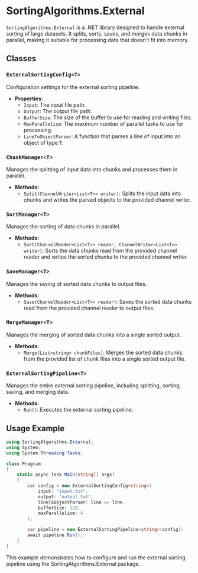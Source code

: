 # SortingAlgorithms.External

`SortingAlgorithms.External` is a .NET library designed to handle external sorting of large datasets. It splits, sorts, saves, and merges data chunks in parallel, making it suitable for processing data that doesn't fit into memory.

## Classes

### `ExternalSortingConfig<T>`

Configuration settings for the external sorting pipeline.

- **Properties:**
  - `Input`: The input file path.
  - `Output`: The output file path.
  - `BufferSize`: The size of the buffer to use for reading and writing files.
  - `MaxParallelism`: The maximum number of parallel tasks to use for processing.
  - `LineToObjectParser`: A function that parses a line of input into an object of type `T`.

### `ChunkManager<T>`

Manages the splitting of input data into chunks and processes them in parallel.

- **Methods:**
  - `Split(ChannelWriter<List<T>> writer)`: Splits the input data into chunks and writes the parsed objects to the provided channel writer.

### `SortManager<T>`

Manages the sorting of data chunks in parallel.

- **Methods:**
  - `Sort(ChannelReader<List<T>> reader, ChannelWriter<List<T>> writer)`: Sorts the data chunks read from the provided channel reader and writes the sorted chunks to the provided channel writer.

### `SaveManager<T>`

Manages the saving of sorted data chunks to output files.

- **Methods:**
  - `Save(ChannelReader<List<T>> reader)`: Saves the sorted data chunks read from the provided channel reader to output files.

### `MergeManager<T>`

Manages the merging of sorted data chunks into a single sorted output.

- **Methods:**
  - `Merge(List<string> chunkFiles)`: Merges the sorted data chunks from the provided list of chunk files into a single sorted output file.

### `ExternalSortingPipeline<T>`

Manages the entire external sorting pipeline, including splitting, sorting, saving, and merging data.

- **Methods:**
  - `Run()`: Executes the external sorting pipeline.

## Usage Example

```csharp
using SortingAlgorithms.External;
using System;
using System.Threading.Tasks;

class Program
{
    static async Task Main(string[] args)
    {
        var config = new ExternalSortingConfig<string>(
            input: "input.txt",
            output: "output.txt",
            lineToObjectParser: line => line,
            bufferSize: 128,
            maxParallelism: 4
        );

        var pipeline = new ExternalSortingPipeline<string>(config);
        await pipeline.Run();
    }
}
```

This example demonstrates how to configure and run the external sorting pipeline using the SortingAlgorithms.External package.